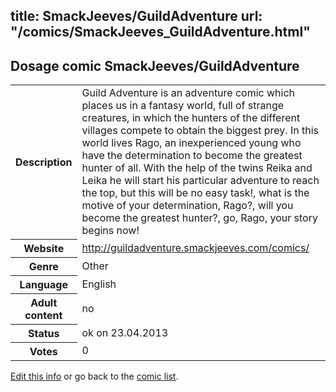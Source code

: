 title: SmackJeeves/GuildAdventure
url: "/comics/SmackJeeves_GuildAdventure.html"
---
Dosage comic SmackJeeves/GuildAdventure
-----------------------------------------

<table class="comicinfo">
<tr>
<th>Description</th><td>Guild Adventure is an adventure comic which places us in a fantasy world, full of strange creatures, in which the hunters of the different villages compete to obtain the biggest prey. In this world lives Rago, an inexperienced young who have the determination to become the greatest hunter of all. With the help of the twins Reika and Leika he will start his particular adventure to reach the top, but this will be no easy task!, what is the motive of your determination, Rago?, will you become the greatest hunter?, go, Rago, your story begins now!</td>
</tr>
<tr>
<th>Website</th><td><a href="http://guildadventure.smackjeeves.com/comics/">http://guildadventure.smackjeeves.com/comics/</a></td>
</tr>
<tr>
<th>Genre</th><td>Other</td>
</tr>
<tr>
<th>Language</th><td>English</td>
</tr>
<tr>
<th>Adult content</th><td>no</td>
</tr>
<tr>
<th>Status</th><td>ok on 23.04.2013</td>
</tr>
<tr>
<th>Votes</th><td>0</div></td>
</tr>
</table>

[Edit this info](/comics/SmackJeeves_GuildAdventure_edit.html) or go back to the [comic list](../comic-index.html).
